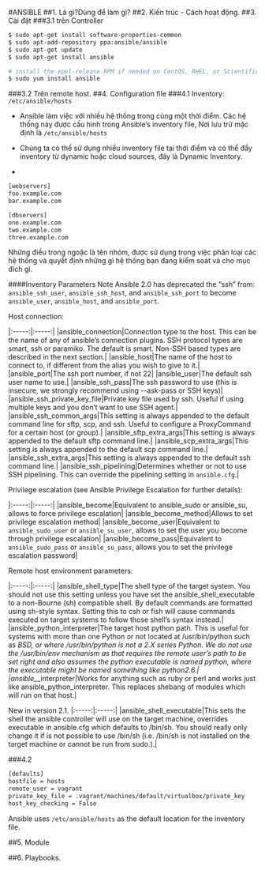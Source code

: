 #ANSIBLE
##1. Là gì?Dùng để làm gì?
##2. Kiến trúc - Cách hoạt động.
##3. Cài đặt
###3.1 trên Controller
```sh
$ sudo apt-get install software-properties-common
$ sudo apt-add-repository ppa:ansible/ansible
$ sudo apt-get update
$ sudo apt-get install ansible
```

```sh
# install the epel-release RPM if needed on CentOS, RHEL, or Scientific Linux
$ sudo yum install ansible
```
###3.2 Trên remote host.
##4. Configuration file
###4.1 Inventory: `/etc/ansible/hosts`
- Ansible làm việc với nhiều hệ thống trong cùng một thời điểm. Các hệ thống này được cấu hình
trong Ansible’s inventory file, Nơi lưu trữ mặc định là `/etc/ansible/hosts`

- Chúng ta có thể sử dụng nhiều inventory file tại thời điểm và có thể đẩy inventory từ dynamic
hoặc cloud sources, đây là Dynamic Inventory.

- 
```sh
[webservers]
foo.example.com
bar.example.com

[dbservers]
one.example.com
two.example.com
three.example.com
```

Những điều trong ngoặc là tên nhóm, được sử dụng trong việc phân loại các hệ thống và 
quyết định những gì hệ thống bạn đang kiểm soát và cho mục đích gì.

####Inventory Parameters
Note
Ansible 2.0 has deprecated the “ssh” from:
`ansible_ssh_user`, `ansible_ssh_host`, and `ansible_ssh_port` to become 
`ansible_user`, `ansible_host`, and `ansible_port`. 

Host connection:

|:-----:|:-----:|
|ansible_connection|Connection type to the host. This can be the name of any of ansible’s connection plugins. SSH protocol types are smart, ssh or paramiko. The default is smart. Non-SSH based types are described in the next section.|
|ansible_host|The name of the host to connect to, if different from the alias you wish to give to it.|
|ansible_port|The ssh port number, if not 22|
|ansible_user|The default ssh user name to use.|
|ansible_ssh_pass|The ssh password to use (this is insecure, we strongly recommend using --ask-pass or SSH keys)|
|ansible_ssh_private_key_file|Private key file used by ssh. Useful if using multiple keys and you don’t want to use SSH agent.|
|ansible_ssh_common_args|This setting is always appended to the default command line for sftp, scp, and ssh. Useful to configure a ProxyCommand for a certain host (or group).|
|ansible_sftp_extra_args|This setting is always appended to the default sftp command line.|
|ansible_scp_extra_args|This setting is always appended to the default scp command line.|
|ansible_ssh_extra_args|This setting is always appended to the default ssh command line.|
|ansible_ssh_pipelining|Determines whether or not to use SSH pipelining. This can override the pipelining setting in `ansible.cfg`.|


Privilege escalation (see Ansible Privilege Escalation for further details):

|:-----:|:-----:|
|ansible_become|Equivalent to ansible_sudo or ansible_su, allows to force privilege escalation|
|ansible_become_method|Allows to set privilege escalation method|
|ansible_become_user|Equivalent to `ansible_sudo_user` or `ansible_su_user`, allows to set the user you become through privilege escalation|
|ansible_become_pass|Equivalent to `ansible_sudo_pass` or `ansible_su_pass`, allows you to set the privilege escalation password|

Remote host environment parameters:

|:-----:|:-----:|
|ansible_shell_type|The shell type of the target system. You should not use this setting unless you have set the ansible_shell_executable to a non-Bourne (sh) compatible shell. By default commands are formatted using sh-style syntax. Setting this to csh or fish will cause commands executed on target systems to follow those shell’s syntax instead.|
|ansible_python_interpreter|The target host python path. This is useful for systems with more than one Python or not located at /usr/bin/python such as *BSD, or where /usr/bin/python is not a 2.X series Python. We do not use the /usr/bin/env mechanism as that requires the remote user’s path to be set right and also assumes the python executable is named python, where the executable might be named something like python2.6.|
|ansible_*_interpreter|Works for anything such as ruby or perl and works just like ansible_python_interpreter. This replaces shebang of modules which will run on that host.|


 New in version 2.1.
|:-----:|:-----:|
|ansible_shell_executable|This sets the shell the ansible controller will use on the target machine, overrides executable in ansible.cfg which defaults to /bin/sh. You should really only change it if is not possible to use /bin/sh (i.e. /bin/sh is not installed on the target machine or cannot be run from sudo.).|



###4.2
```sh
[defaults]
hostfile = hosts
remote_user = vagrant
private_key_file = .vagrant/machines/default/virtualbox/private_key
host_key_checking = False
```
Ansible uses `/etc/ansible/hosts` as the default location for the inventory file.


##5. Module

##6. Playbooks.

